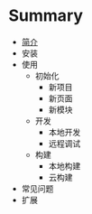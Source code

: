 # Summary

* [简介](README.md)
* 安装
* 使用
   * 初始化
       * 新项目
       * 新页面
       * 新模块
   * 开发
       * 本地开发
       * 远程调试
   * 构建
       * 本地构建
       * 云构建
* 常见问题
* 扩展

